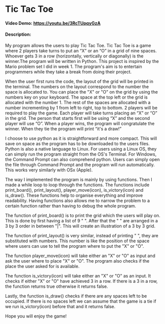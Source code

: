 # Tic Tac Toe
#### Video Demo: https://youtu.be/3RcTUpqyGzA
#### Description:
My program allows the users to play Tic Tac Toe. Tic Tac Toe is a game where 2 players take turns to put an “X” or an “O” in a grid of nine spaces. Whoever gets 3 in a row (horizontally, vertically or diagonally) is the winner.The program will be written in Python. This project is inspired by the Mario problem set I did in week 1. The program's aim is to entertain programmers while they take a break from doing their project.

When the user first runs the code, the layout of the grid will be printed in the terminal. The numbers on the layout correspond to the number the space is allocated to. You can place the "X" or "O" on the grid by using the numbers key on your keyboard. The space at the top left or the grid is allocated with the number 1. The rest of the spaces are allocated with a number incrementing by 1 from left to right, top to bottom. 2 players will be required to play the game. Each player will take turns placing an “X” or “O” in the grid. The person that starts first will be using “X” and the second player will use “O”. When a player wins, the program will congratulate the winner. When they tie the program will print “it's a draw!”

I choose to use python as it is straightforward and more compact. This will save on space as the program has to be downloaded to the users files. Python is also a native language to Linux. For users using a Linux OS, they can simply run the program straight from the OS's Terminal. For Windows, the Command Prompt can also comprehend python. Users can simply open the file through Command Prompt and the program will run automatically. This works very similarly with OSx (Apple).

The way I implemented the program is mainly by using functions. Then I made a while loop to loop through the functions. The functions include print_board(), print_layout(), player_move(icon), is_victory(icon) and is_draw(). These functions help to organise everything and improve readability. Having functions also allows me to narrow the problem to a certain function rather than having to debug the whole program.

The function of print_board() is to print the grid which the users will play on. This is done by first having a list of 9 " ". After that the " " are arranged in a 3 by 3 order in between "|". This will create an illustration of a 3 by 3 grid.

The function of print_layout() is very similar, instead of printing " ", they are substituted with numbers. This number is like the position of the space where users can use to tell the program where to put the "X" or "O".

The function player_move(icon) will take either an "X" or "O" as input and ask the user where to place "X" or "O". The program also checks if the place the user asked for is available.

The function is_victory(icon) will take either an "X" or "O" as an input. It checks if either "X" or "O" have achieved 3 in a row. If there is a 3 in a row, the function returns true otherwise it returns false.

Lastly, the function is_draw() checks if there are any spaces left to be occupied. If there is no spaces left we can assume that the game is a tie if we run is_victory(icon) before that and it returns false.

Hope you will enjoy the game!